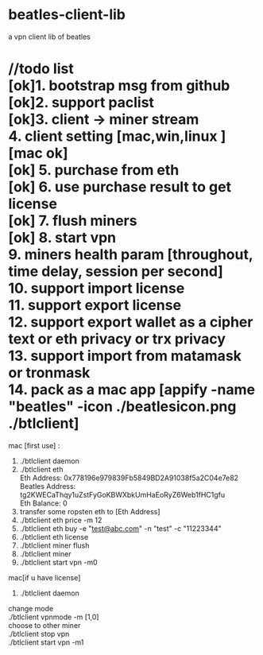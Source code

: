 # beatles-client-lib  
a vpn client lib of beatles   

//todo list  
[ok]1. bootstrap msg from github    
[ok]2. support paclist  
[ok]3. client -> miner stream  
4. client setting [mac,win,linux  ]  [mac ok]   
[ok] 5. purchase from eth         
[ok] 6. use purchase result to get license    
[ok] 7. flush miners                        
[ok] 8. start vpn   
9. miners health param [throughout, time delay, session per second]  
10. support import license  
11. support export license  
12. support export wallet  as a cipher text or  eth privacy or trx privacy  
13. support import from matamask or tronmask  
14. pack as a mac app [appify -name "beatles" -icon ./beatlesicon.png ./btlclient]  
============================  
mac [first use] :  
1. ./btlclient daemon  
2. ./btlclient eth  
	Eth Address: 0x778196e979839Fb5849BD2A91038f5a2C04e7e82  
	Beatles Address: tg2KWECaThqy1uZstFyGoKBWXbkUmHaEoRyZ6Web1fHC1gfu  
	Eth Balance: 0  
3. transfer some ropsten eth to [Eth Address]  
4. ./btlclient eth price -m 12 
5. ./btlclient eth buy -e "test@abc.com" -n "test" -c "11223344" 
6. ./btlclient eth license  
7. ./btlclient miner flush  
8. ./btlclient miner  
9. ./btlclient start vpn -m0  


mac[if u have license]  
1. ./btlclient daemon  


change mode  
   ./btlclient vpnmode -m [1,0]  
choose to other miner  
   ./btlclient stop vpn  
   ./btlclient start vpn -m1  

